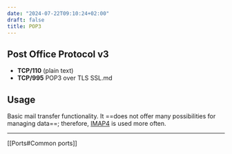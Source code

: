 ```yaml
---
date: "2024-07-22T09:10:24+02:00"
draft: false
title: POP3
---
```


## Post Office Protocol v3

-   **TCP/110** (plain text)
-   **TCP/995** POP3 over TLS SSL.md

## Usage

Basic mail transfer functionality. It ==does not offer many
possibilities for managing data==; therefore,
[IMAP4](/Notes/posts/protocols/IMAP4) is used more often.

------------------------------------------------------------------------

\[\[Ports#Common ports\]\]
